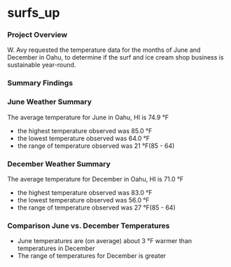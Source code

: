 # surfs_up

### Project Overview

W. Avy requested the temperature data for the months of June and December in Oahu, to determine if the surf and ice cream shop business is sustainable year-round.

### Summary Findings

### June Weather Summary 
The average temperature for June in Oahu, HI is 74.9 °F 
- the highest temperature observed was 85.0 °F
- the lowest temperature observed was 64.0 °F
- the range of temperature observed was 21 °F(85 - 64)

### December Weather Summary 
The average temperature for December in Oahu, HI is 71.0 °F
- the highest temperature observed was 83.0 °F
- the lowest temperature observed was 56.0 °F
- the range of temperature observed was 27 °F(85 - 64)

### Comparison June vs. December Temperatures
- June temperatures are (on average) about 3 °F warmer than temperatures in December
- The range of temperatures for December is greater
